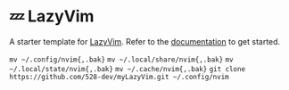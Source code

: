 # 💤 LazyVim

A starter template for [LazyVim](https://github.com/LazyVim/LazyVim).
Refer to the [documentation](https://lazyvim.github.io/installation) to get started.


`mv ~/.config/nvim{,.bak}`
`mv ~/.local/share/nvim{,.bak}`
`mv ~/.local/state/nvim{,.bak}`
`mv ~/.cache/nvim{,.bak}`
`git clone https://github.com/528-dev/myLazyVim.git ~/.config/nvim`
